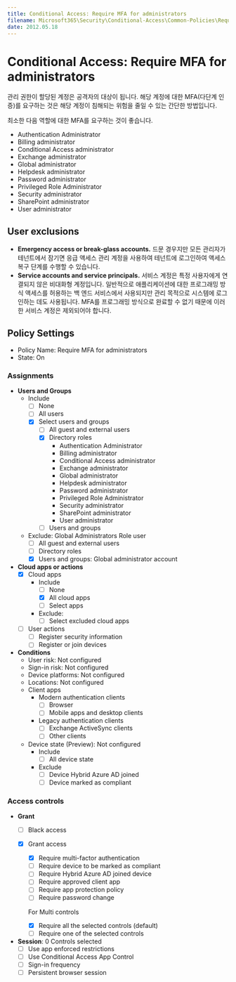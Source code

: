 ```yaml
---
title: Conditional Access: Require MFA for administrators
filename: Microsoft365\Security\Conditional-Access\Common-Policies\Require-MFA-for-Administrators.md
date: 2012.05.18
---
```


# Conditional Access: Require MFA for administrators

관리 권한이 할당된 계정은 공격자의 대상이 됩니다. 해당 계정에 대한 MFA(다단계 인증)를 요구하는 것은 해당 계정이 침해되는 위험을 줄일 수 있는 간단한 방법입니다.

최소한 다음 역할에 대한 MFA를 요구하는 것이 좋습니다.

- Authentication Administrator
- Billing administrator
- Conditional Access administrator
- Exchange administrator
- Global administrator
- Helpdesk administrator
- Password administrator
- Privileged Role Administrator
- Security administrator
- SharePoint administrator
- User administrator

## User exclusions

- **Emergency access or break-glass accounts.** 드문 경우지만 모든 관리자가 테넌트에서 잠기면 응급 액세스 관리 계정을 사용하여 테넌트에 로그인하여 액세스 복구 단계를 수행할 수 있습니다.
- **Service accounts and service principals.** 서비스 계정은 특정 사용자에게 연결되지 않은 비대화형 계정입니다. 일반적으로 애플리케이션에 대한 프로그래밍 방식 액세스를 허용하는 백 엔드 서비스에서 사용되지만 관리 목적으로 시스템에 로그인하는 데도 사용됩니다. MFA를 프로그래밍 방식으로 완료할 수 없기 때문에 이러한 서비스 계정은 제외되어야 합니다. 

## Policy Settings

- Policy Name: Require MFA for administrators
- State: On

### Assignments

- **Users and Groups**
    - Include
        - [ ] None
        - [ ] All users
        - [X] Select users and groups
            - [ ] All guest and external users
            - [X] Directory roles
                - Authentication Administrator
                - Billing administrator
                - Conditional Access administrator
                - Exchange administrator
                - Global administrator
                - Helpdesk administrator
                - Password administrator
                - Privileged Role Administrator
                - Security administrator
                - SharePoint administrator
                - User administrator
            - [ ] Users and groups
    - Exclude: Global Administrators Role user
        - [ ] All guest and external users
        - [ ] Directory roles
        - [X] Users and groups: Global administrator account

- **Cloud apps or actions**
    - [X] Cloud apps
        - Include
            - [ ] None
            - [X] All cloud apps
            - [ ] Select apps
        - Exclude:
            - [ ] Select excluded cloud apps
    - [ ] User actions
        - [ ] Register security information
        - [ ] Register or join devices

- **Conditions**
    - User risk: Not configured
    - Sign-in risk: Not configured
    - Device platforms: Not configured
    - Locations: Not configured
    - Client apps
        - Modern authentication clients
            - [ ] Browser
            - [ ] Mobile apps and desktop clients
        - Legacy authentication clients
            - [ ] Exchange ActiveSync clients
            - [ ] Other clients
    - Device state (Preview): Not configured
        - Include
            - [ ] All device state
        - Exclude
            - [ ] Device Hybrid Azure AD joined
            - [ ] Device marked as compliant

### Access controls
- **Grant**
    - [ ] Black access
    - [X] Grant access
        - [X] Require multi-factor authentication
        - [ ] Require device to be marked as compliant
        - [ ] Require Hybrid Azure AD joined device
        - [ ] Require approved client app
        - [ ] Require app protection policy
        - [ ] Require password change

        For Multi controls

        - [X] Require all the selected controls (default)
        - [ ] Require one of the selected controls
- **Session**: 0 Controls selected
    - [ ] Use app enforced restrictions
    - [ ] Use Conditional Access App Control
    - [ ] Sign-in frequency
    - [ ] Persistent browser session
